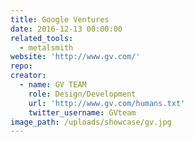 ```yaml
---
title: Google Ventures
date: 2016-12-13 00:00:00
related_tools:
  - metalsmith
website: 'http://www.gv.com/'
repo:
creator:
  - name: GV TEAM
    role: Design/Development
    url: 'http://www.gv.com/humans.txt'
    twitter_username: GVteam
image_path: /uploads/showcase/gv.jpg
---
```



